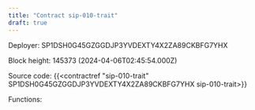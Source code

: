 ```yaml
---
title: "Contract sip-010-trait"
draft: true
---
```

Deployer: SP1DSH0G45GZGGDJP3YVDEXTY4X2ZA89CKBFG7YHX


 



Block height: 145373 (2024-04-06T02:45:54.000Z)

Source code: {{<contractref "sip-010-trait" SP1DSH0G45GZGGDJP3YVDEXTY4X2ZA89CKBFG7YHX sip-010-trait>}}

Functions:


